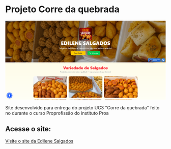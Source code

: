 # Projeto Corre da quebrada

![Screenshot 1](./screenshots/screenshot1.png)

Site desenvolvido para entrega do projeto UC3 "Corre da quebrada" feito no durante o curso Proprofissão do instituto Proa

## Acesse o site:

[Visite o site da Edilene Salgados](https://edilene-salgados.vercel.app/)

